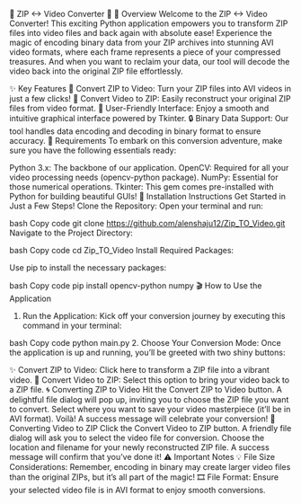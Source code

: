 🎉 ZIP <-> Video Converter 🎉
🌟 Overview
Welcome to the ZIP <-> Video Converter! This exciting Python application empowers you to transform ZIP files into video files and back again with absolute ease! Experience the magic of encoding binary data from your ZIP archives into stunning AVI video formats, where each frame represents a piece of your compressed treasures. And when you want to reclaim your data, our tool will decode the video back into the original ZIP file effortlessly.

✨ Key Features
🚀 Convert ZIP to Video: Turn your ZIP files into AVI videos in just a few clicks!
🔄 Convert Video to ZIP: Easily reconstruct your original ZIP files from video format.
🌈 User-Friendly Interface: Enjoy a smooth and intuitive graphical interface powered by Tkinter.
🔒 Binary Data Support: Our tool handles data encoding and decoding in binary format to ensure accuracy.
🔧 Requirements
To embark on this conversion adventure, make sure you have the following essentials ready:

Python 3.x: The backbone of our application.
OpenCV: Required for all your video processing needs (opencv-python package).
NumPy: Essential for those numerical operations.
Tkinter: This gem comes pre-installed with Python for building beautiful GUIs!
🚀 Installation Instructions
Get Started in Just a Few Steps!
Clone the Repository: Open your terminal and run:

bash
Copy code
git clone https://github.com/alenshaju12/Zip_TO_Video.git
Navigate to the Project Directory:

bash
Copy code
cd Zip_TO_Video
Install Required Packages:

Use pip to install the necessary packages:

bash
Copy code
pip install opencv-python numpy
🎬 How to Use the Application
1. Run the Application:
Kick off your conversion journey by executing this command in your terminal:

bash
Copy code
python main.py
2. Choose Your Conversion Mode:
Once the application is up and running, you’ll be greeted with two shiny buttons:

✨ Convert ZIP to Video: Click here to transform a ZIP file into a vibrant video.
🎥 Convert Video to ZIP: Select this option to bring your video back to a ZIP file.
🌀 Converting ZIP to Video
Hit the Convert ZIP to Video button.
A delightful file dialog will pop up, inviting you to choose the ZIP file you want to convert.
Select where you want to save your video masterpiece (it’ll be in AVI format).
Voilà! A success message will celebrate your conversion!
🔄 Converting Video to ZIP
Click the Convert Video to ZIP button.
A friendly file dialog will ask you to select the video file for conversion.
Choose the location and filename for your newly reconstructed ZIP file.
A success message will confirm that you’ve done it!
⚠️ Important Notes
💡 File Size Considerations: Remember, encoding in binary may create larger video files than the original ZIPs, but it’s all part of the magic!
🎞️ File Format: Ensure your selected video file is in AVI format to enjoy smooth conversions.
